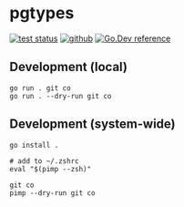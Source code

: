 # pgtypes

[![test status](https://img.shields.io/github/workflow/status/aymericbeaumet/pimp/Continuous%20Integration?style=flat-square&logo=github)](https://github.com/aymericbeaumet/pimp/actions)
[![github](https://img.shields.io/github/issues/aymericbeaumet/pimp?style=flat-square&logo=github)](https://github.com/aymericbeaumet/pimp/issues)
[![Go.Dev reference](https://img.shields.io/badge/go.dev-reference-blue?style=flat-square&logo=go&logoColor=white)](https://pkg.go.dev/github.com/aymericbeaumet/pimp)

## Development (local)

```
go run . git co
go run . --dry-run git co
```

## Development (system-wide)

```
go install .

# add to ~/.zshrc
eval "$(pimp --zsh)"

git co
pimp --dry-run git co
```
